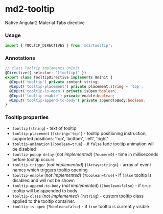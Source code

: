 # md2-tooltip

Native Angular2 Material Tabs directive

### Usage
```typescript
import { TOOLTIP_DIRECTIVES } from 'md2/tooltip';
```

### Annotations
```typescript
// class Tooltip implements OnInit
@Directive({ selector: '[tooltip]' })
export class TooltipDirective implements OnInit {
  @Input('tooltip') private content:string;
  @Input('tooltip-placement') private placement:string = 'top';
  @Input('tooltip-is-open') private isOpen:boolean;
  @Input('tooltip-enable') private enable:boolean;
  @Input('tooltip-append-to-body') private appendToBody:boolean;
}
```

### Tooltip properties
  - `tooltip` (`string`) - text of tooltip
  - `tooltip-placement` (`?string='top'`) - tooltip positioning instruction, supported positions: 'top', 'bottom', 'left', 'right'
  - `tooltip-animation` (`?boolean=true`) - if `false` fade tooltip animation will be disabled
  - `tooltip-popup-delay` (*not implemented*) (`?numer=0`) - time in milliseconds before tooltip occurs
  - `tooltip-trigger` (*not implemented*) (`?Array<string>`) - array of event names which triggers tooltip opening
  - `tooltip-enable` (*not implemented*) (`?boolean=true`) - if `false` tooltip is disabled and will not be shown
  - `tooltip-append-to-body` (*not implemented*) (`?boolean=false`) - if `true` tooltip will be appended to body
  - `tooltip-class` (*not implemented*) (`?string`) - custom tooltip class applied to the tooltip container.
  - `tooltip-is-open` (`?boolean=false`) - if `true` tooltip is currently visible
